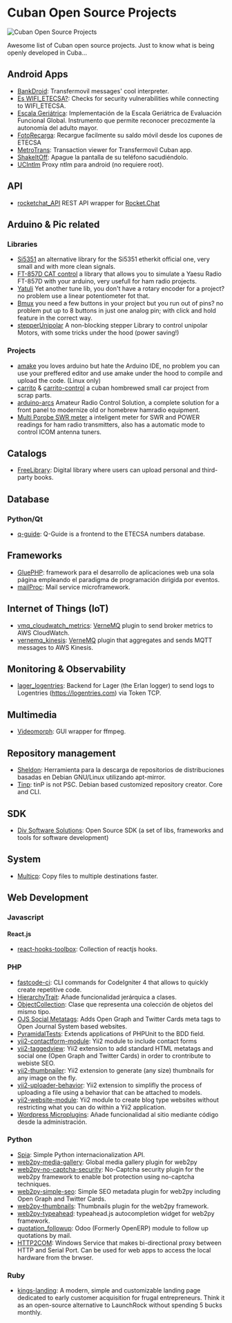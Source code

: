 # Cuban Open Source Projects

![Cuban Open Source Projects](https://repository-images.githubusercontent.com/192082154/31c31d80-8f7f-11e9-95d0-3cd6467c8181)

Awesome list of Cuban open source projects. Just to know what is being openly developed in Cuba...

## Android Apps
- [BankDroid](https://github.com/rlazom/BankDroid): Transfermovil messages' cool interpreter.
- [Es WIFI_ETECSA?](https://github.com/daxslab/es_wifi_etecsa): Checks for security vulnerabilities while connecting to WIFI_ETECSA.
- [Escala Geriátrica](https://github.com/daxslab/escala-geriatrica): Implementación de la Escala Geriátrica de Evaluación Funcional Global. Instrumento que permite reconocer precozmente la autonomía del adulto mayor.
- [FotoRecarga](https://github.com/daxslab/fotorecarga): Recargue facilmente su saldo móvil desde los cupones de ETECSA
- [MetroTrans](https://github.com/aleguerra05/metro_trans): Transaction viewer for Transfermovil Cuban app.
- [ShakeItOff](https://github.com/jadolg/ShakeItOff): Apague la pantalla de su teléfono sacudiéndolo.
- [UCIntlm](https://github.com/jadolg/UCIntlm) Proxy ntlm para android (no requiere root).

## API
- [rocketchat_API](https://github.com/jadolg/rocketchat_API) REST API wrapper for [Rocket.Chat](https://rocket.chat)

## Arduino & Pic related

### Libraries

- [Si5351](https://github.com/pavelmc/Si5351mcu) an alternative library for the Si5351 etherkit official one, very small and with more clean signals.
- [FT-857D CAT control](https://github.com/pavelmc/FT857d) a library that allows you to simulate a Yaesu Radio FT-857D with your arduino, very usefull for ham radio projects.
- [Yatuli](https://github.com/pavelmc/Yatuli) Yet another tune lib, you don't have a rotary encoder for a project? no problem use a linear potentiometer fot that.
- [Bmux](https://github.com/pavelmc/BMux) you need a few buttons in your project but you run out of pins? no problem put up to 8 buttons in just one analog pin; with click and hold feature in the correct way.
- [stepperUnipolar](https://github.com/pavelmc/stepperUnipolar) A non-blocking stepper Library to control unipolar Motors, with some tricks under the hood (power saving!)

### Projects

- [amake](https://github.com/pavelmc/amake) you loves arduino but hate the Arduino IDE, no problem you can use your preffered editor and use amake under the hood to compile and upload the code. (Linux only)
- [carrito](https://github.com/pavelmc/carrito) & [carrito-control](https://github.com/pavelmc/carrito-control) a cuban hombrewed small car project from scrap parts.
- [arduino-arcs](https://github.com/pavelmc/arduino-arcs) Amateur Radio Control Solution, a complete solution for a front panel to modernize old or homebrew hamradio equipment.
- [Multi Porobe SWR meter](https://github.com/pavelmc/multi-probe-swr-meter) a inteligent meter for SWR and POWER readings for ham radio transmitters, also has a automatic mode to control ICOM antenna tuners. 

## Catalogs
- [FreeLibrary](https://github.com/cjamcu/FreeLibrary): Digital library where users can upload personal and third-party books.


## Database

### Python/Qt

- [q-guide](https://github.com/leolopez89/Q-Guide): Q-Guide is a frontend to the ETECSA numbers database.

## Frameworks
- [GluePHP](https://github.com/GlueApps/GluePHP): framework para el desarrollo de aplicaciones web una sola página empleando el paradigma de programación dirigida por eventos.
- [mailProc](https://github.com/daxslab/mailProc): Mail service microframework.

## Internet of Things (IoT)
- [vmq_cloudwatch_metrics](https://github.com/codeadict/vmq_cloudwatch_metrics): [VerneMQ](https://www.vernemq.com) plugin to send broker metrics to AWS CloudWatch.
- [vernemq_kinesis](https://github.com/codeadict/vernemq_kinesis): [VerneMQ](https://www.vernemq.com) plugin that aggregates and sends MQTT messages to AWS Kinesis.

## Monitoring & Observability
- [lager_logentries](https://github.com/codeadict/lager_logentries): Backend for Lager (the Erlan logger) to send logs to Logentries (https://logentries.com) via Token TCP.

## Multimedia
- [Videomorph](https://github.com/videomorph-dev/videomorph): GUI wrapper for ffmpeg.

## Repository management
- [Sheldon](https://github.com/jmbatistav/sheldon): Herramienta para la descarga de repositorios de distribuciones basadas en Debian GNU/Linux utilizando apt-mirror.
- [Tinp](https://github.com/daxslab/tinp-core): tinP is not PSC. Debian based customized repository creator. Core and CLI.

## SDK
- [Div Software Solutions](https://divengine.com): Open Source SDK (a set of libs, frameworks and tools for software development)

## System
- [Multicp](https://github.com/daxslab/multicp): Copy files to multiple destinations faster.

## Web Development

### Javascript

#### React.js
  - [react-hooks-toolbox](https://github.com/apenab/react-hooks-toolbox): Collection of reactjs hooks.
  
### PHP
- [fastcode-ci](https://github.com/cjamcu/fastcode-ci): CLI commands for CodeIgniter 4 that allows to quickly create repetitive code.
- [HierarchyTrait](https://github.com/andaniel05/HierarchyTrait): Añade funcionalidad jerárquica a clases.
- [ObjectCollection](https://github.com/andaniel05/ObjectCollection): Clase que representa una colección de objetos del mismo tipo.
- [OJS Social Metatags](https://github.com/daxslab/ojs-social-metatags): Adds Open Graph and Twitter Cards meta tags to Open Journal System based websites.
- [PyramidalTests](https://github.com/andaniel05/PyramidalTests): Extends applications of PHPUnit to the BDD field.
- [yii2-contactform-module](https://github.com/daxslab/yii2-contactform-module): Yii2 module to include contact forms
- [yii2-taggedview](https://github.com/daxslab/yii2-tagged-view): Yii2 extension to add standard HTML metatags and social one (Open Graph and Twitter Cards) in order to crontribute to webiste SEO.
- [yii2-thumbnailer](https://github.com/daxslab/yii2-thumbnailer): Yii2 extension to generate (any size) thumbnails for any image on the fly.
- [yii2-uploader-behavior](https://github.com/daxslab/yii2-uploader-behavior): Yii2 extension to simplifly the process of uploading a file using a behavior that can be attached to models.
- [yii2-website-module](https://github.com/daxslab/yii2-website-module): Yii2 module to create blog type websites without restricting what you can do within a Yii2 application.
- [Wordpress Microplugins](https://plugins.svn.wordpress.org/microplugins): Añade funcionalidad al sitio mediante código desde la administración.

### Python
- [Spia](https://github.com/daxslab/spia): Simple Python internacionalization API.
- [web2py-media-gallery](https://github.com/daxslab/web2py-media-gallery): Global media gallery plugin for web2py
- [web2py-no-captcha-security](https://github.com/daxslab/web2py-no-captcha-security): No-Captcha security plugin for the web2py framework to enable bot protection using no-captcha techniques.
- [web2py-simple-seo](https://github.com/daxslab/web2py-simple-seo): Simple SEO metadata plugin for web2py including Open Graph and Twitter Cards.
- [web2py-thumbnails](https://github.com/daxslab/web2py-thumbnails): Thumbnails plugin for the web2py framework.
- [web2py-typeahead](https://github.com/daxslab/web2py-typeahead): typeahead.js autocompletion widget for web2py framework.
- [quotation_followup](https://github.com/codeadict/quotation_followup): Odoo (Formerly OpenERP) module to follow up quotations by mail.
- [HTTP2COM](https://github.com/codeadict/HTTP2COM): Windows Service that makes bi-directional proxy between HTTP and Serial Port. Can be used for web apps to access the local hardware from the brwser.

### Ruby
- [kings-landing](https://github.com/codeadict/kings-landing): A modern, simple and customizable landing page dedicated to early customer acquisition for frugal entrepreneurs. Think it as an open-source alternative to LaunchRock without spending 5 bucks monthly.

